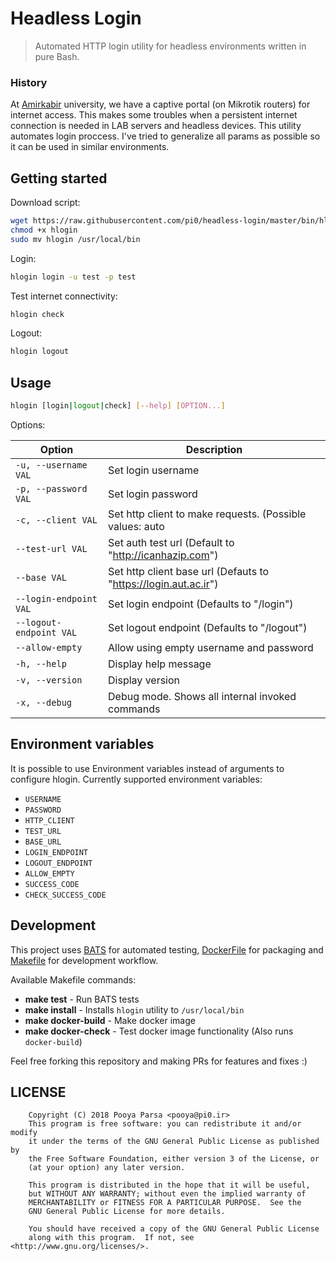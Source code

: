 # Headless Login

> Automated HTTP login utility for headless environments written in pure Bash.

### History

At [Amirkabir](https://www.aut.ac.ir/aut/) university, we have a captive portal (on Mikrotik routers) for internet access. This makes some troubles when a persistent internet connection is needed in LAB servers and headless devices. This utility automates login proccess. I've tried to generalize all params as possible so it can be used in similar environments.

## Getting started

Download script:

```bash
wget https://raw.githubusercontent.com/pi0/headless-login/master/bin/hlogin
chmod +x hlogin
sudo mv hlogin /usr/local/bin
```

Login: 

```bash
hlogin login -u test -p test
```

Test internet connectivity:

```bash
hlogin check
```

Logout:

```bash
hlogin logout
```

## Usage

```bash
hlogin [login|logout|check] [--help] [OPTION...] 
```

Options:

Option                   | Description
-------------------------|------------------------------------------------------------------------
`-u, --username VAL`     | Set login username
`-p, --password VAL`     | Set login password
`-c, --client VAL`       | Set http client to make requests. (Possible values: auto|curl|wget)
`--test-url VAL`         | Set auth test url (Default to "http://icanhazip.com")
`--base VAL`             | Set http client base url (Defauts to "https://login.aut.ac.ir")
`--login-endpoint VAL`   | Set login endpoint (Defaults to "/login")
`--logout-endpoint VAL`  | Set logout endpoint (Defaults to "/logout")
`--allow-empty`          | Allow using empty username and password
`-h, --help`             | Display help message
`-v, --version`          | Display version
`-x, --debug`            | Debug mode. Shows all internal invoked commands

## Environment variables

It is possible to use Environment variables instead of arguments to configure hlogin.
Currently supported environment variables:

- `USERNAME`
- `PASSWORD`
- `HTTP_CLIENT`
- `TEST_URL`
- `BASE_URL`
- `LOGIN_ENDPOINT`
- `LOGOUT_ENDPOINT`
- `ALLOW_EMPTY`
- `SUCCESS_CODE`
- `CHECK_SUCCESS_CODE`

## Development

This project uses [BATS](https://github.com/sstephenson/bats) for automated testing, [DockerFile](https://docs.docker.com/engine/reference/builder) for packaging and [Makefile](https://www.gnu.org/s/make/manual/make.html) for development workflow.

Available Makefile commands:

- **make test** - Run BATS tests
- **make install** - Installs `hlogin` utility to `/usr/local/bin`
- **make docker-build** - Make docker image
- **make docker-check** - Test docker image functionality (Also runs `docker-build`)

Feel free forking this repository and making PRs for features and fixes :)

## LICENSE

```
    Copyright (C) 2018 Pooya Parsa <pooya@pi0.ir>
    This program is free software: you can redistribute it and/or modify
    it under the terms of the GNU General Public License as published by
    the Free Software Foundation, either version 3 of the License, or
    (at your option) any later version.

    This program is distributed in the hope that it will be useful,
    but WITHOUT ANY WARRANTY; without even the implied warranty of
    MERCHANTABILITY or FITNESS FOR A PARTICULAR PURPOSE.  See the
    GNU General Public License for more details.

    You should have received a copy of the GNU General Public License
    along with this program.  If not, see <http://www.gnu.org/licenses/>.
```
